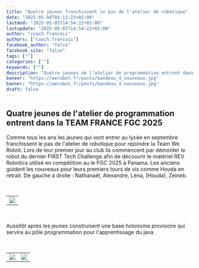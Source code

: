 ```yaml
---
title: "Quatre jeunes franchissent le pas de l'atelier de robotique"
date: "2025-05-04T04:13:23+02:00"
lastmod: "2025-05-05T14:54:22+02:00"
lastupdate: "2025-05-05T14:54:22+02:00"
author: "coach.francois"
authors: ["coach.francois"]
facebook_author: "false"
facebook_site: "false"
tags: [""]
categories: [""]
keywords: [""]
description: "Quatre jeunes de l'atelier de programmation entrent dans la TEAM FRANCE FGC 2025"
baneer: "https://werobot.fr/posts/bandeau_4_nouveaux.jpg"
banner: "https://werobot.fr/posts/bandeau_4_nouveaux.jpg"
draft: false
---
```

## Quatre jeunes de l'atelier de programmation entrent dans la TEAM FRANCE FGC 2025

Comme tous les ans les jeunes qui vont entrer au lycée en septembre franchissent le pas de l'atelier de robotique pour rejoindre la Team We Robot. Lors de leur premier jour au club ils commencent par démonter le robot du dernier FIRST Tech Challenge afin de découvrir le matériel REV Robotics utilisé en compétition au le FGC 2025 à Panama. Les anciens guident les nouveaux pour leurs premiers tours de vis comme Houda en retrait. De gauche à droite : Nathanaël, Alexandre, Léna, (Houda), Zeineb.

<br>
<center>
<table width="60%">
<tr>
<td align="right"><img src="https://werobot.fr/posts/lena_zaneib_alexandre_nathanael.png"></td>
</tr>
</table>
</center>
<br>

Aussitôt après les jeunes construisent une base holonome provisoire qui servira au pôle programmation pour l'apprentissage du java.

<br>
<center>
<table width="60%">
<tr>
<td align="right"><img src="https://werobot.fr/posts/zeineb_houda.png"></td>
<td align="left"><img src="https://werobot.fr/posts/alexandre_nathanael.jpg"></td>
</tr>
</table>
</center>
<br>








